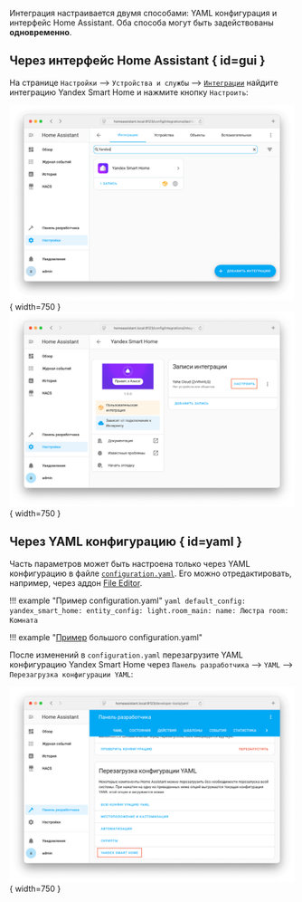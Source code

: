 Интеграция настраивается двумя способами: YAML конфигурация и интерфейс Home Assistant.
Оба способа могут быть задействованы **одновременно**.

## Через интерфейс Home Assistant { id=gui }

На странице `Настройки` --> `Устройства и службы` --> [`Интеграции`](https://my.home-assistant.io/redirect/integrations/) найдите
интеграцию Yandex Smart Home и нажмите кнопку `Настроить`:

![](../assets/images/config/gui-1.png){ width=750 }
![](../assets/images/config/gui-2.png){ width=750 }

## Через YAML конфигурацию { id=yaml }

Часть параметров может быть настроена только через YAML конфигурацию в файле [`configuration.yaml`](https://www.home-assistant.io/docs/configuration/).
Его можно отредактировать, например, через аддон [File Editor](https://my.home-assistant.io/redirect/supervisor_addon/?addon=core_configurator).

!!! example "Пример configuration.yaml"
    ```yaml
    default_config:
    yandex_smart_home:
      entity_config:
        light.room_main:
          name: Люстра
          room: Комната
    ```

!!! example "[Пример](https://github.com/dext0r/yandex_smart_home/blob/dev/tests/fixtures/valid-config.yaml) большого configuration.yaml"

После изменений в `configuration.yaml` перезагрузите YAML конфигурацию Yandex Smart Home через `Панель разработчика` --> `YAML` --> `Перезагрузка конфигурации YAML`:

![](../assets/images/config/reload-yaml.png){ width=750 }
